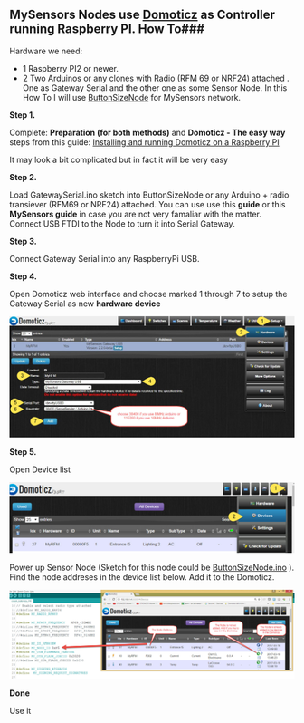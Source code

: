 ## MySensors Nodes use [Domoticz](https://domoticz.com/) as Controller running Raspberry PI. How To###

Hardware we need: 
- 1 Raspberry PI2 or newer.
- 2 Two Arduinos or any clones with Radio (RFM 69 or NRF24) attached . One as Gateway Serial and the other one as some Sensor Node. In this How To I will use [ButtonSizeNode](https://github.com/EasySensors/ButtonSizeNode) for MySensors network.

**Step 1.**

Complete: **Preparation (for both methods)** and  **Domoticz - The easy way** steps from this guide:
[ Installing and running Domoticz on a Raspberry PI](https://www.domoticz.com/wiki/Installing_and_running_Domoticz_on_a_Raspberry_PI)

It may look a bit complicated but in fact it will be very easy

**Step 2.**


Load GatewaySerial.ino sketch into ButtonSizeNode or any Arduino + radio transiever (RFM69 or NRF24) attached. You can use use this **guide** or this **MySensors guide** in case you are not very famaliar with the matter.
Connect USB FTDI to the Node to turn it into Serial Gateway.

**Step 3.**

Connect Gateway Serial into any RaspberryPi USB.

**Step 4.**


Open Domoticz web interface and choose marked 1 through 7 to setup the Gateway Serial as new **hardware device**  


![hardware device](https://github.com/EasySensors/ButtonSizeNode/blob/master/pics/domotizHrdwr.jpg?raw=true)

**Step 5.**


Open Device list

![](https://github.com/EasySensors/ButtonSizeNode/blob/master/pics/domotizDevicesList1.jpg?raw=true)


Power up Sensor Node (Sketch for this node could be [ButtonSizeNode.ino](https://github.com/EasySensors/ButtonSizeNode) ). Find the node addreses in the device list below. Add it to the Domoticz.


![](https://github.com/EasySensors/ButtonSizeNode/blob/master/pics/domotizDevicesList.jpg?raw=true)



**Done**

Use it
